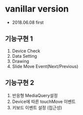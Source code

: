 # vanillar version 
- 2018.06.08 first

## 기능구현 1
1. Device Check
2. Data Setting
3. Drawing
4. Slide Move Event(Next/Previous)

## 기능구현 2
1. 반응형 MediaQuery설정 
2. Device에 따른 touchMove 이벤트 
3. 키보드 이벤트 설정 (접근성)

